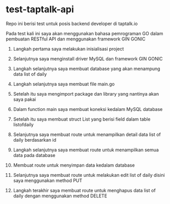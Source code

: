 # test-taptalk-api
Repo ini berisi test untuk posis backend developer di taptalk.io

Pada test kali ini saya akan menggunakan bahasa pemrograman GO
dalam pembuatan RESTful API dan menggunakan framework GIN GONIC

1. Langkah pertama saya melakukan inisialisasi project

2. Selanjutnya saya menginstall driver MySQL dan framework GIN GONIC

3. Langkah selanjutnya saya membuat database yang akan menampung data list of daily

4. Langkah selanjutnya saya membuat file main.go

5. Setelah itu saya mengimport package dan library yang nantinya akan saya pakai

6. Dalam function main saya membuat koneksi kedalam MySQL database

7. Setelah itu saya membuat struct List yang berisi field dalam table listofdaily

8. Selanjutnya saya membuat route untuk menampilkan detail data list of daily berdasarkan id

9. Langkah selanjutnya saya membuat route untuk menampilkan semua data pada database 

10. Membuat route untuk menyimpan data kedalam database

11. Selanjutnya saya membuat route untuk melakukan edit list of daily disini saya menggunakan method PUT

12. Langkah terakhir saya membuat route untuk menghapus data list of daily dengan menggunakan method DELETE